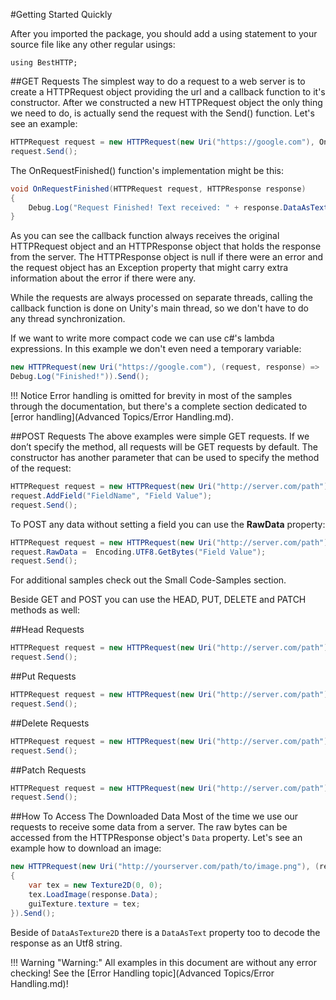 #Getting Started Quickly

After you imported the package, you should add a using statement to your source file like any other regular usings:

```	
using BestHTTP;
```

##GET Requests
The simplest way to do a request to a web server is to create a HTTPRequest object providing the url and a callback function to it's constructor. After we constructed a new HTTPRequest object the only thing we need to do, is actually send the request with the Send() function. Let's see an example:

```csharp
HTTPRequest request = new HTTPRequest(new Uri("https://google.com"), OnRequestFinished);
request.Send();
```

The OnRequestFinished() function's implementation might be this:

```csharp
void OnRequestFinished(HTTPRequest request, HTTPResponse response)
{
	Debug.Log("Request Finished! Text received: " + response.DataAsText);
}
```

As you can see the callback function always receives the original HTTPRequest object and an HTTPResponse object that holds the response from the server. The HTTPResponse object is null if there were an error and the request object has an Exception property that might carry extra information about the error if there were any.

While the requests are always processed on separate threads, calling the callback function is done on Unity's main thread, so we don't have to do any thread synchronization.

If we want to write more compact code we can use c#'s lambda expressions. In this example we don't even need a temporary variable:

```csharp
new HTTPRequest(new Uri("https://google.com"), (request, response) =>
Debug.Log("Finished!")).Send();
```

!!! Notice
	Error handling is omitted for brevity in most of the samples through the documentation, but there's a complete section dedicated to [error handling](Advanced Topics/Error Handling.md).

##POST Requests
The above examples were simple GET requests. If we don’t specify the method, all requests will be GET requests by default. The constructor has another parameter that can be used to specify the method of the request:

```csharp
HTTPRequest request = new HTTPRequest(new Uri("http://server.com/path"), HTTPMethods.Post, OnRequestFinished);
request.AddField("FieldName", "Field Value");
request.Send();
```

To POST any data without setting a field you can use the **RawData** property:

```csharp
HTTPRequest request = new HTTPRequest(new Uri("http://server.com/path"), HTTPMethods.Post, OnRequestFinished);
request.RawData =  Encoding.UTF8.GetBytes("Field Value");
request.Send();
```

For additional samples check out the Small Code-Samples section.

Beside GET and POST you can use the HEAD, PUT, DELETE and PATCH methods as well:

##Head Requests

```csharp
HTTPRequest request = new HTTPRequest(new Uri("http://server.com/path"), HTTPMethods.Head, OnRequestFinished);
request.Send();
```

##Put Requests

```csharp
HTTPRequest request = new HTTPRequest(new Uri("http://server.com/path"), HTTPMethods.Put, OnRequestFinished);
request.Send();
```
##Delete Requests

```csharp
HTTPRequest request = new HTTPRequest(new Uri("http://server.com/path"), HTTPMethods.Delete, OnRequestFinished);
request.Send();
```

##Patch Requests

```csharp
HTTPRequest request = new HTTPRequest(new Uri("http://server.com/path"), HTTPMethods.Patch, OnRequestFinished);
request.Send();
```

##How To Access The Downloaded Data
Most of the time we use our requests to receive some data from a server. The raw bytes can be accessed from the HTTPResponse object's `Data` property. Let's see an example how to download an image:

```csharp
new HTTPRequest(new Uri("http://yourserver.com/path/to/image.png"), (request, response) =>
{
	var tex = new Texture2D(0, 0);
	tex.LoadImage(response.Data);
	guiTexture.texture = tex;
}).Send();
```

Beside of `DataAsTexture2D` there is a `DataAsText` property too to decode the response as an Utf8 string.

!!! Warning "Warning:"
	All examples in this document are without any error checking! See the [Error Handling topic](Advanced Topics/Error Handling.md)!
